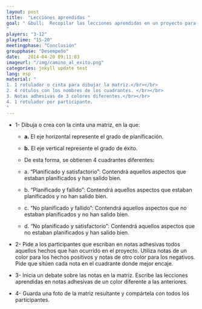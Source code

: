```yaml
---
layout: post
title:  "Lecciones aprendidas "
goal: " &bull;  Recopilar las lecciones aprendidas en un proyecto para que sean de utilidad en futuros proyectos.
"
players: "3-12"
playtime: "15-20"
meetingphase: "Conclusión"
groupphase: "Desempeño"
date:   2014-04-20 09:11:03
imageurl: "/img/camino_al_exito.png"
categories: jekyll update test
lang: esp
material: "
1. 1 rotulador o cinta para dibujar la matriz.</br></br>
2. 4 rótulos con los nombres de los cuadrantes. </br></br>
3. Notas adhesivas de 3 colores diferentes.</br></br>
4. 1 rotulador por participante.
"
---
```

- 1- Dibuja o crea con la cinta una matriz, en la que:

	- <b>a.</b> El eje horizontal represente el grado de planificación.

	- <b>b.</b> El eje vertical represente el grado de éxito.

	- De esta forma, se obtienen 4 cuadrantes diferentes:

	- a. “Planificado y satisfactorio”: Contendrá aquellos aspectos que estaban planificados y han salido bien.

	- b. “Planificado y fallido”: Contendrá aquellos aspectos que estaban planificados y no han salido bien.

	- c. “No planificado y fallido”: Contendrá aquellos aspectos que no estaban planificados y no han salido bien.

	- d. “No planificado y satisfactorio”: Contendrá aquellos aspectos que no estaban planificados y han salido bien.

- 2- Pide a los participantes que escriban en notas adhesivas todos aquellos hechos que han ocurrido en el proyecto. Utiliza notas de un color para los hechos positivos y notas de otro color para los negativos. Pide que sitúen cada nota en el cuadrante donde mejor encaje. 

- 3- Inicia un debate sobre las notas en la matriz. Escribe las lecciones aprendidas en notas adhesivas de un color diferente a las anteriores.

- 4- Guarda una foto de la matriz resultante y compártela con todos los participantes.